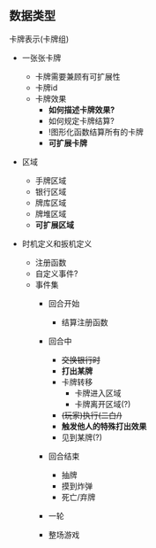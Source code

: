 ## 数据类型

卡牌表示(卡牌组)
- 一张张卡牌
  - 卡牌需要兼顾有可扩展性
  - 卡牌id
  - 卡牌效果
    - **如何描述卡牌效果?**
    - 如何规定卡牌结算?
    - !图形化函数结算所有的卡牌
    - **可扩展卡牌**

- 区域
    - 手牌区域
    - 银行区域
    - 牌库区域
    - 牌堆区域
    - **可扩展区域**


- 时机定义和扳机定义
  - 注册函数
  - 自定义事件?
  - 事件集
    - 回合开始
      - 结算注册函数
    - 回合中
      - ~~交换银行时~~
      - **打出某牌**
      - 卡牌转移
        - 卡牌进入区域
        - 卡牌离开区域(?)
      - ~~(玩家)执行(二白/)~~
      - **触发他人的特殊打出效果**
      - 见到某牌(?)
    - 回合结束
      - 抽牌
      - 摸到炸弹
      - 死亡/弃牌

    - 一轮
    - 整场游戏
